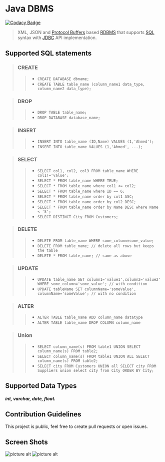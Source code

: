 # Java DBMS
[![Codacy Badge](https://api.codacy.com/project/badge/Grade/db90bf05197e4a8dbd537b5b2e081e62)](https://www.codacy.com/app/yakout/DBMS?utm_source=github.com&utm_medium=referral&utm_content=yakout/DBMS&utm_campaign=badger)

> XML, JSON and [Protocol Buffers](https://developers.google.com/protocol-buffers/) based [RDBMS](https://en.wikipedia.org/wiki/Relational_database_management_system) that supports [SQL](https://en.wikipedia.org/wiki/SQL) syntax with [JDBC](https://en.wikipedia.org/wiki/Java_Database_Connectivity) API implementation.

## Supported SQL statements ##
> ### CREATE
>> - ``` CREATE DATABASE dbname; ```
>> - ``` CREATE TABLE table_name (column_name1 data_type, column_name2 data_type); ```

> ### DROP
>> - ``` DROP TABLE table_name; ```
>> - ``` DROP DATABASE database_name; ```

> ### INSERT
>> - ``` INSERT INTO table_name (ID,Name) VALUES (1,'Ahmed'); ```
>> - ``` INSERT INTO table_name VALUES (1,'Ahmed', ...); ```

> ### SELECT
>> - ``` SELECT col1, col2, col3 FROM table_name WHERE col1!='value'; ```
>> - ```SELECT * FROM table_name WHERE TRUE; ```
>> - ```SELECT * FROM table_name where col1 <= col2;```
>> - ```SELECT * FROM table_name where ID == 6;```
>> - ```SELECT * FROM table_name order by col1 ASC;```
>> - ```SELECT * FROM table_name order by col2 DESC;```
>> - ```SELECT * FROM table_name order by Name DESC where Name < 'S';```
>> - ```SELECT DISTINCT City FROM Customers;```

> ### DELETE
>> - ```DELETE FROM table_name WHERE some_column=some_value;```
>> - ```DELETE FROM table_name; // delete all rows but keeps the table```
>> - ```DELETE * FROM table_name; // same as above```

> ### UPDATE
>> - ```UPDATE table_name SET column1='value1',column2='value2' WHERE some_column='some_value'; // with condition```
>> - ```UPDATE tableName SET columnName='someValue', columnName='someValue'; // with no condition```

> ### ALTER
>> -  ```ALTER TABLE table_name ADD column_name datatype```
>> - ```ALTER TABLE table_name DROP COLUMN column_name```

> ### Union
>> - ```SELECT column_name(s) FROM table1 UNION SELECT column_name(s) FROM table2;```
>> - ```SELECT column_name(s) FROM table1 UNION ALL SELECT column_name(s) FROM table2;```
>> - ```SELECT city FROM Customers UNION all SELECT city FROM Suppliers union select city from City ORDER BY City;```


## Supported Data Types
##### int, varchar, date, float.

## Contribution Guidelines
This project is public, feel free to create pull requests or open issues.

## Screen Shots
![picture alt](https://github.com/yakout/DBMS/blob/master/screenshots/ScreenShot_1.png)
![picture alt](https://github.com/yakout/DBMS/blob/master/screenshots/ScreenShot_2.png)
